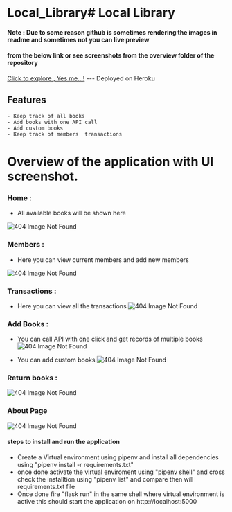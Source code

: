 # Local_Library# Local Library

#### Note : Due to some reason github is sometimes rendering the images in readme and sometimes not you can live preview 
#### from the below link or see screenshots from the overview folder of the repository

[Click to explore , Yes me...!](https://local-library-0.herokuapp.com/) --- Deployed on Heroku         

## Features 
    - Keep track of all books 
    - Add books with one API call 
    - Add custom books 
    - Keep track of members  transactions 

#  Overview of the  application with UI screenshot.

###  Home  :
* All available books will be shown here 

![404 Image Not Found](https://github.com/visins/Local_Library/blob/main/OverView/Home.png?raw=true)


###  Members : 
*  Here you can view current members and add new members 

![404 Image Not Found](https://github.com/visins/Local_Library/blob/main/OverView/Members.png?raw=true)


###   Transactions :
*  Here you can view all the transactions 
![404 Image Not Found](https://github.com/visins/Local_Library/blob/main/OverView/Transactions.png?raw=true)




### Add Books :
*  You can call API with one click and get records of multiple books 
![404 Image Not Found](https://github.com/visins/Local_Library/blob/main/OverView/API_Usage.png?raw=true)

* You can add custom books 
![404 Image Not Found](https://github.com/visins/Local_Library/blob/main/OverView/Add_Custom_Books.png?raw=true)


### Return books :

![404 Image Not Found](https://github.com/visins/Local_Library/blob/main/OverView/Return_Books.png?raw=true)

### About Page 

![404 Image Not Found](https://github.com/visins/Local_Library/blob/main/OverView/About.png?raw=true)





#### steps to install and run the application 

* Create a Virtual environment using pipenv and install all dependencies using "pipenv install -r requirements.txt"
* once done activate the  virtual enviroment using "pipenv shell" and cross check the installtion using "pipenv list" and compare then will requirements.txt file
* Once done fire "flask run" in the same shell where virtual environment is active this should start the application on http://localhost:5000
